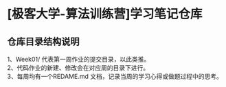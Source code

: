 # [极客大学-算法训练营]学习笔记仓库
## 仓库目录结构说明
1、Week01/ 代表第一周作业的提交目录，以此类推。  
2、代码作业的新建、修改会在对应周的目录下进行。  
3、每周均有一个REDAME.md 文档，记录当周的学习心得或做题过程中的思考。

